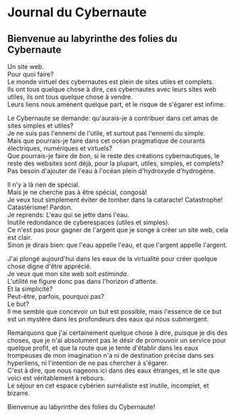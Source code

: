# Journal du Cybernaute

## Bienvenue au labyrinthe des folies du Cybernaute

Un site web.   
Pour quoi faire?   
Le monde virtuel des cybernautes est plein de sites utiles et complets.   
Ils ont tous quelque chose à dire, 
ces cybernautes avec leurs sites web utiles, 
ils ont tous quelque chose à vendre.   
Leurs liens nous amènent quelque part, 
et le risque de s'égarer est infime.   

Le Cybernaute se demande: 
qu'aurais-je à contribuer dans cet amas de sites simples et utiles?    
Je ne suis pas l'ennemi de l'utile, 
et surtout pas l'ennemi du simple.   
Mais que pourrais-je faire dans cet océan pragmatique de courants électriques, 
numériques et virtuels?   
Que pourrais-je faire de *bon*, 
si le reste des créations cybernautiques, 
le reste des websites sont déjà, 
pour la plupart, 
utiles, 
simples, 
et complets?   
Pas besoin d'ajouter de l'eau à l'océan plein d'hydroxyde d'hydrogène.   

Il n'y a là rien de spécial.   
Mais je ne cherche pas à être spécial,  congosà!   
Je veux tout simplement éviter de tomber dans la cataracte! 
Catastrophe! 
Catastérisme! 
Pardon.   
Je reprends: 
L'eau qui se jette dans l'eau.    
Inutile redondance de cyberespaces (utiles et simples).    
Ce n'est pas pour gagner de l'argent que je songe à créer un site web, 
cela est clair.   
Sinon je dirais bien: 
que l'eau appelle l'eau, 
et que l'argent appelle l'argent.   

J'ai plongé aujourd'hui dans les eaux de la virtualité pour créer quelque chose digne d'être apprécié.   
Je veux que mon site web soit *estiminda*.   
L'utilité ne figure donc pas dans l'horizon d'attente.   
Et la simplicité?   
Peut-être, 
parfois, 
pourquoi pas?   
Le but?   
Il me semble que concevoir un but est possible, 
mais l'essence de ce but est un mystère dans les profondeurs des eaux qui nous submergent.   

Remarquons que j'ai certainement quelque chose à dire, 
puisque je dis des choses, 
que je n'ai absolument pas le désir de promouvoir un service pour quelque profit, 
et que la route que je tente d'établir dans les eaux trompeuses de mon imagination n'a 
ni de destination précise dans ses hyperliens, 
ni l'intention de ne pas chercher à s'égarer.   
C'est à dire, 
que nous nageons ici dans des eaux étranges, 
et le site que voici est véritablement à rebours.   
Le séjour en cet espace cybérien surréaliste est inutile, 
incomplet, 
et bizarre.   

Bienvenue au labyrinthe des folies du Cybernaute!   
